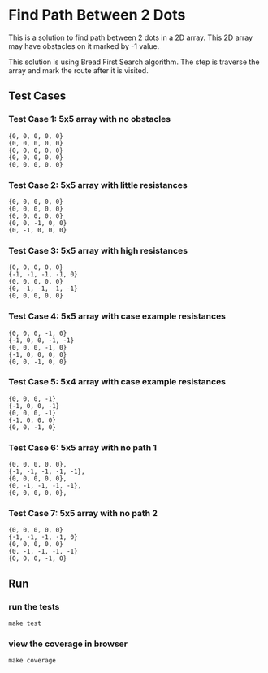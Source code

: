 # Find Path Between 2 Dots
This is a solution to find path between 2 dots in a 2D array. This 2D array may have obstacles on it marked by -1 value.  

This solution is using Bread First Search algorithm. The step is traverse the array and mark the route after it is visited.

## Test Cases

### Test Case 1: 5x5 array with no obstacles
```
{0, 0, 0, 0, 0}
{0, 0, 0, 0, 0}
{0, 0, 0, 0, 0}
{0, 0, 0, 0, 0}
{0, 0, 0, 0, 0}
```
### Test Case 2:  5x5 array with little resistances
```
{0, 0, 0, 0, 0}
{0, 0, 0, 0, 0}
{0, 0, 0, 0, 0}
{0, 0, -1, 0, 0}
{0, -1, 0, 0, 0}
```
### Test Case 3: 5x5 array with high resistances
```
{0, 0, 0, 0, 0}
{-1, -1, -1, -1, 0}
{0, 0, 0, 0, 0}
{0, -1, -1, -1, -1}
{0, 0, 0, 0, 0}
```
### Test Case 4: 5x5 array with case example resistances
```
{0, 0, 0, -1, 0}
{-1, 0, 0, -1, -1}
{0, 0, 0, -1, 0}
{-1, 0, 0, 0, 0}
{0, 0, -1, 0, 0}
```
### Test Case 5: 5x4 array with case example resistances
```
{0, 0, 0, -1}
{-1, 0, 0, -1}
{0, 0, 0, -1}
{-1, 0, 0, 0}
{0, 0, -1, 0}
```
### Test Case 6: 5x5 array with no path 1
```
{0, 0, 0, 0, 0},
{-1, -1, -1, -1, -1},
{0, 0, 0, 0, 0},
{0, -1, -1, -1, -1},
{0, 0, 0, 0, 0},
```
### Test Case 7: 5x5 array with no path 2
```
{0, 0, 0, 0, 0}
{-1, -1, -1, -1, 0}
{0, 0, 0, 0, 0}
{0, -1, -1, -1, -1}
{0, 0, 0, -1, 0}
```
## Run
### run the tests
```
make test
```
### view the coverage in browser

```
make coverage
```
